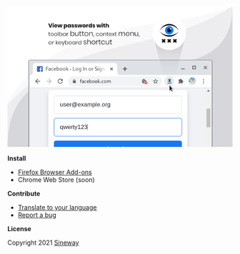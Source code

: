![PassEye](screenshot.png)

**Install**

- [Firefox Browser Add-ons](https://addons.mozilla.org/en-US/firefox/addon/pass-eye/)
- Chrome Web Store (soon)

**Contribute**

- [Translate to your language](https://github.com/sineway/pass-eye/issues/2)
- [Report a bug](https://github.com/sineway/pass-eye/issues/new?labels=bug)

**License**

Copyright 2021 [Sineway](https://github.com/sineway)
